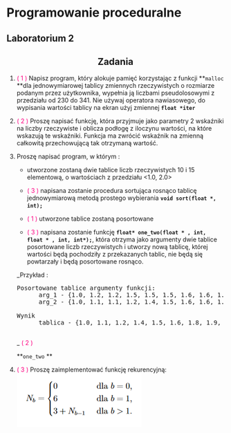 # Programowanie proceduralne

## Laboratorium 2

<div align="center">

## Zadania

</div>

1.  <font color="#ff0080">( 1 )</font> Napisz program, który alokuje pamięć korzystając z funkcji **`malloc` **dla jednowymiarowej tablicy zmiennych rzeczywistych o rozmiarze podanym przez użytkownika, wypełnia ją liczbami pseudolosowymi z przedziału od 230 do 341\. Nie używaj operatora nawiasowego, do wypisania wartości tablicy na ekran użyj zmiennej **`float *iter`**

4.  <font color="#ff0080">( 2 )</font> Proszę napisać funkcję, która przyjmuje jako parametry 2 wskaźniki na liczby rzeczywiste i oblicza podłogę z iloczynu wartości, na które wskazują te wskaźniki. Funkcja ma zwrócić wskaźnik na zmienną całkowitą przechowującą tak otrzymaną wartość.

7.  Proszę napisać program, w którym :
    *   utworzone zostaną dwie tablice liczb rzeczywistych 10 i 15 elementową, o wartościach z przedziału <1.0, 2.0>
    *   <font color="#ff0080">( 3 )</font> napisana zostanie procedura sortująca rosnąco tablicę jednowymiarową metodą prostego wybierania **`void sort(float *, int);`**
    *   <font color="#ff0080">( 1 )</font> utworzone tablice zostaną posortowane

    *   <font color="#ff0080">( 3 )</font> napisana zostanie funkcję **`float* one_two(float * , int, float * , int, int*);`**, która otrzyma jako argumenty dwie tablice posortowane liczb rzeczywistych i utworzy nową tablicę, której wartości będą pochodziły z przekazanych tablic, nie będą się powtarzały i będą posortowane rosnąco.

    _Przykład :

    <pre>
    Posortowane tablice argumenty funkcji:
          arg_1 - {1.0, 1.2, 1.2, 1.5, 1.5, 1.5, 1.6, 1.6, 1.8, 1.9}
          arg_2 - {1.0, 1.1, 1.1, 1.2, 1.4, 1.5, 1.6, 1.6, 1.8, 1.8, 1.8, 1.9, 1.9, 2.0, 2.0}

    Wynik
          tablica - {1.0, 1.1, 1.2, 1.4, 1.5, 1.6, 1.8, 1.9, 2.0}
    	</pre>

    _
    <font color="#ff0080">( 2 )</font>

    **`one_two` **

10.  <font color="#ff0080">( 3 )</font> Proszę zaimplementować funkcję rekurencyjną:
    ![opis_funkcji](rekuren_1.PNG "opis_funkcji")
